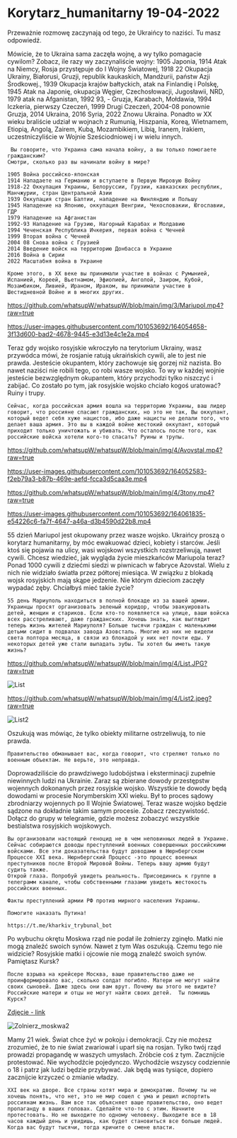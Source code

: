 # Korytarz_humanitarny 19-04-2022
 
Przeważnie rozmowę zaczynają od tego, że Ukraińcy to naziści. Tu masz odpowiedź. 

Mówicie, że to Ukraina sama zaczęła wojnę, a wy tylko pomagacie cywilom? Zobacz, ile razy wy zaczynaliście wojny:
1905 Japonia,
1914 Atak na Niemcy, Rosja przystępuje do I Wojny Światowej,
1918 22 Okupacja Ukrainy, Białorusi, Gruzji, republik kaukaskich, Mandżurii, państw Azji Środkowej.,
1939 Okupacja krajów bałtyckich, atak na Finlandię i Polskę,
1945 Atak na Japonię, okupacja Węgier, Czechosłowacji, Jugosławii, NRD,
1979 atak na Afganistan,
1992 93, - Gruzja, Karabach, Mołdawia,
1994 Iczkeria, pierwszy Czeczeń,
1999 Drugi Czeczeń,
2004-08 ponownie Gruzja,
2014 Ukraina,
2016 Syria,
2022 Znowu Ukraina.
Ponadto w XX wieku braliście udział w wojnach z Rumunią, Hiszpania, Koreą, Wietnamem, Etiopią, Angolą, Zairem, Kubą, Mozambikiem, Libią, Iranem, Irakiem, uczestniczyliście w Wojnie Sześciodniowej i w wielu innych. 

```
 Вы говорите, что Украина сама начала войну, а вы только помогаете гражданским? 
Смотри, сколько раз вы начинали войну в мире?

1905 Война российско-японская
1914 Нападаете на Германию и вступаете в Первую Мировую Войну
1918-22 Оккупация Украины, Белоруссии, Грузии, кавказских республик, Манчжурии, стран Центральной Азии
1939 Оккупация стран Балтии, нападение на Финляндию и Польшу
1945 Нападение на Японию, оккупация Венгрии, Чехословакии, Югославии, ГДР
1979 Нападение на Афганистан
1992-93 Нападение на Грузию, Нагорный Карабах и Молдавию
1994 Чеченская Республика Ичкерия, первая война с Чечней
1999 Вторая война с Чечней
2004 08 Снова война с Грузией
2014 Введение войск на территорию Донбасса в Украине
2016 Война в Сирии
2022 Масштабня война в Украине
 
Кроме этого, в ХХ веке вы принимали участие в войнах с Румынией, Испанией, Кореей, Вьетнамом, Эфиопией, Анголой, Заиром, Кубой, Мозамбиком, Ливией, Ираном, Ираком, вы принимали участие в Шестидневной Войне и в многих других. 
```

https://github.com/whatsupW/whatsupW/blob/main/img/3/Mariupol.mp4?raw=true

https://user-images.githubusercontent.com/101053692/164054658-3f13d600-bad2-4678-9445-e3d13e4c1e2a.mp4

Teraz gdy wojsko rosyjskie wkroczyło na terytorium Ukrainy, wasz przywódca mówi, że rosjanie ratują ukraińskich cywili, ale to jest nie prawda. Jesteście okupantem, który zachowuje się gorzej niż nazista. Bo nawet naziści nie robili tego, co robi wasze wojsko. To wy w każdej wojnie jesteście bezwzględnym okupantem, który przychodzi tylko niszczyć i zabijać. Co zostało po tym, jak rosyjskie wojsko chciało kogoś uratować? Ruiny i trupy.

```
Сейчас, когда российская армия вошла на территорию Украины, ваш лидер говорит, что россияне спасают гражданских, но это не так, Вы оккупант, который ведет себя хуже нацистов, ибо даже нацисты не делали того, что делает ваша армия. Это вы в каждой войне жестокий оккупант, который приходит только уничтожать и убивать. Что осталось после того, как российские войска хотели кого-то спасать? Руины и трупы.
```

https://github.com/whatsupW/whatsupW/blob/main/img/4/Avovstal.mp4?raw=true

https://user-images.githubusercontent.com/101053692/164052583-f2eb79a3-b87b-469e-aefd-fcca3d5caa3e.mp4

https://github.com/whatsupW/whatsupW/blob/main/img/4/3tony.mp4?raw=true

https://user-images.githubusercontent.com/101053692/164061835-e54226c6-fa7f-4647-a46a-d3b4590d22b8.mp4

55 dzień Mariupol jest okupowany przez wasze wojsko. Ukraińcy proszą o korytarz humanitarny, by móc ewakuować dzieci, kobiety i starców. Jeśli ktoś się pojawia na ulicy, wasi wojskowi wszystkich rozstrzeliwują, nawet cywili. Chcesz wiedzieć, jak wygląda życie mieszkańców Mariupola teraz?  Ponad 1000 cywili z dziećmi siedzi w piwnicach w fabryce Azovstal. Wielu z nich nie widziało światła przez półtorej miesiąca. W związku z blokadą wojsk rosyjskich mają skąpe jedzenie. Nie którym dzieciom zaczęły wypadać zęby. Chciałbyś mieć takie życie? 

```
55 день Мариуполь находиться в полной блокаде из за вашей армии. Украинцы просят организовать зеленый коридор, чтобы эвакуировать детей, женщин и стариков. Если кто-то появляется на улице, ваши войска всех расстреливают, даже гражданских. Хочешь знать, как выглядит теперь жизнь жителей Мариуполя? Больше тысячи граждан с маленькими детьми сидит в подвалах завода Азовсталь. Многие из них не видели света полтора месяца, в связи из блокадой у них нет почти еды. У некоторых детей уже стали выпадать зубы. Ты хотел бы иметь такую жизнь?
```

https://github.com/whatsupW/whatsupW/blob/main/img/4/List.JPG?raw=true

![List](https://user-images.githubusercontent.com/101053692/164062583-c9a2c045-3af3-444c-ab67-b654400e0525.JPG)


https://github.com/whatsupW/whatsupW/blob/main/img/4/List2.jpeg?raw=true

![List2](https://user-images.githubusercontent.com/101053692/164061747-3f765279-62a4-4902-bab2-c6ecc88a1b73.jpeg)

Oszukują was mówiąc, że tylko obiekty militarne ostrzeliwują, to nie prawda.

```
Правительство обманывает вас, когда говорит, что стреляют только по военным объектам. Не верьте, это неправда.  
```

Doprowadziliście do prawdziwego ludobójstwa i eksterminacji zupełnie niewinnych ludzi na Ukrainie. Zaraz są zbierane dowody przestępstw wojennych dokonanych przez rosyjskie wojsko. Wszystkie te dowody będą dowodami w procesie Norymberskim XXI wieku. Był to proces sądowy zbrodniarzy wojennych po II Wojnie Światowej. Teraz wasze wojsko będzie sądzone na dokładnie takim samym procesie. Zobacz rzeczywistość. Dołącz do grupy w telegramie, gdzie możesz zobaczyć wszystkie bestialstwa rosyjskich wojskowych.

```
Вы организовали настоящий геноцид не в чем неповинных людей в Украине. Сейчас собираются доводы преступлений военных совершенных российскими войсками. Все эти доказательства будут доводами в Нюрнбергском Процессе ХХI века. Нюрнбергский Процесс -это процесс военных преступников после Второй Мировой Войны. Теперь вашу армию будут судить также.
Открой глаза. Попробуй увидеть реальность. Присоединись к группе в телеграмм канале, чтобы собственными глазами увидеть жестокость российских военных.

Факты преступлений армии РФ против мирного населения Украины. 

Помогите наказать Путина!

https://t.me/kharkiv_trybunal_bot
```

Po wybuchu okrętu Moskwa rząd nie podał ile żołnierzy zginęło. Matki nie mogą znaleźć swoich synów. Nawet z tym Was oszukują. Czemu tego nie widzicie? Rosyjskie matki i ojcowie nie mogą znaleźć swoich synów. Pamiętasz Kursk?

```
После взрыва на крейсере Москва, ваше правительство даже не проинформировало вас, сколько солдат погибло. Матери не могут найти своих сыновей. Даже здесь они вам врут. Почему вы этого не видите? Российские матери и отцы не могут найти своих детей.  Ты помнишь Курск?
```

[Zdjęcie - link](https://github.com/whatsupW/whatsupW/blob/main/img/4/Zolnierz_moskwa2.jpg)

![Zolnierz_moskwa2](https://user-images.githubusercontent.com/101053692/164054361-2bf4a165-b5fa-488a-a6c7-dd2d0709df8e.jpg)

Mamy 21 wiek. Świat chce żyć w pokoju i demokracji. Czy nie możesz zrozumieć, że to nie świat zwariował i uparł się na rosjan. Tylko twój rząd prowadzi propagandę w waszych umysłach. 
Zróbcie coś z tym. Zacznijcie protestować. Nie wychodźcie pojedynczo. Wychodźcie wszyscy codziennie o 18 i patrz jak ludzi będzie przybywać. Jak będą was tysiące, dopiero zacznijcie krzyczeć o zmianie władzy.

```
XXI век на дворе. Все страны хотят мира и демократию. Почему ты не хочешь понять, что нет, это не мир сошел с ума и решил испортить россиянам жизнь. Вам все так объясняет ваше правительство, оно ведет пропаганду в ваших головах. Сделайте что-то с этим. Начните протестовать. Но не выходите по одному человеку. Выходите все в 18 часов каждый день и увидишь, как будет становиться все больше людей. Когда вас будут тысячи, тогда кричите о смене власти. 
```
